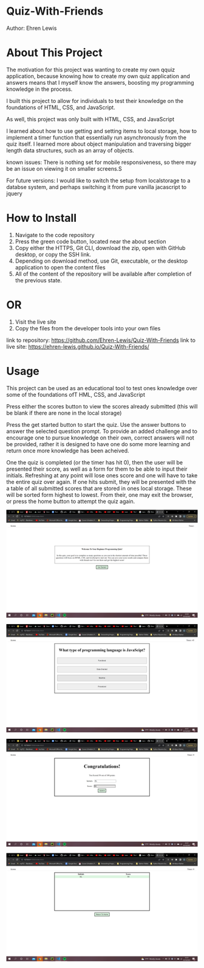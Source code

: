 # Quiz-With-Friends

Author: Ehren Lewis

# About This Project
The motivation for this project was wanting to create my own qquiz application, because knowing how to create my own quiz application and answers means that I myself know the answers, boosting my programming knowledge in the process.

I built this project to allow for individuals to test their knowledge on the foundations of HTML, CSS, and JavaScript.

As well, this project was only built with HTML, CSS, and JavaScript

I learned about how to use getting and setting items to local storage, how to implement a timer function that essentially run asynchronously from the quiz itself. I learned more about object manipulation and traversing bigger length data structures, such as an array of objects.

known issues: There is nothing set for mobile responsiveness, so there may be an issue on viewing it on smaller screens.S

For future versions: I would like to switch the setup from localstorage to a databse system, and perhaps switching it from pure vanilla jacascript to jquery

# How to Install

1. Navigate to the code repository
2. Press the green code button, located near the about section
3. Copy either the HTTPS, Git CLI, download the zip, open with GitHub desktop, or copy the SSH link.
4. Depending on download method, use Git, executable, or the desktop application to open the content files
5. All of the content of the repository will be available after completion of the previous state.

# OR

1. Visit the live site
2. Copy the files from the developer tools into your own files

link to repository: https://github.com/Ehren-Lewis/Quiz-With-Friends
link to live site: https://ehren-lewis.github.io/Quiz-With-Friends/

# Usage

This project can be used as an educational tool to test ones knowledge over 
some of the foundations ofT HML, CSS, and JavaScript

Press either the scores button to view the scores already submitted (this will be blank if there are none in the local storage)

Press the get started button to start the quiz. Use the answer buttons to answer
the selected question prompt. To provide an added challenge and to 
encourage one to pursue knowledge on their own, correct answers will not
be provided, rather it is designed to have one do some more learning and return
once more knowledge has been acheived.

One the quiz is completed (or the timer has hit 0), then the user will be presented their score, as well as a form for them to be able to input their
initials. Refreshing at any point will lose ones score and one will have to take the entire quiz over again. If one hits submit, they will be presented with the a table of all submitted scores that are stored in ones local storage. These will be sorted form highest to lowest. From their, one may exit the browser, or press the home button to attempt the quiz again.

![Screenshot of the Elements visible when first loading the page](./Assets/Images/Landing.png)

![An example of one of the questions present during the quiz](./Assets/Images/ExampleQuestion.png)

![Results of the quiz once either the timer has run out or there are no more question ](./Assets/Images/QuizFinishPage.png)

![Every score stored in local storage, sorted from highest value to lowest value, regardless of Initials](./Assets/Images/QuizResults.png)